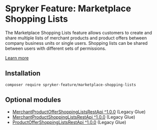 # Spryker Feature: Marketplace Shopping Lists

The Marketplace Shopping Lists feature allows customers to create and share multiple lists of merchant products and product offers between company business units or single users. Shopping lists can be shared between users with different sets of permissions.

[Learn more](https://docs.spryker.com/docs/pbc/all/shopping-list-and-wishlist/202307.0/marketplace/marketplace-shopping-lists-feature-overview.html)

## Installation

```
composer require spryker-feature/marketplace-shopping-lists
```

## Optional modules
- [MerchantProductOfferShoppingListsRestApi ^1.0.0](https://github.com/spryker/merchant-product-offer-shopping-lists-rest-api) (Legacy Glue)
- [MerchantProductShoppingListsRestApi ^1.0.0](https://github.com/spryker/merchant-product-shopping-lists-rest-api) (Legacy Glue)
- [ProductOfferShoppingListsRestApi ^1.0.0](https://github.com/spryker/product-offer-shopping-lists-rest-api) (Legacy Glue)

